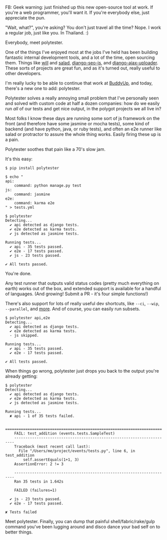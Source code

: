 FB: Geek warning: just finished up this new open-source tool at work. If you're a web programmer, you'll want it.  If you're everybody else, just appreciate the pun.

"Wait, what?", you're asking?  You don't just travel all the time?  Nope. I work a regular job, just like you. In Thailand. :)

Everybody, meet polytester.



One of the things I've enjoyed most at the jobs I've held has been building fantastic internal development tools, and a lot of the time, open sourcing them.  Things like [will]() and [salad](), [django-seo-js](), and [django-ajax-uploader]().  These sorts of projects are great fun, and as it's turned out, really useful to other developers.

I'm really lucky to be able to continue that work at [BuddyUp](http://www.buddyup.org), and today, there's a new one to add: polytester.

Polytester solves a really annoying small problem that I've personally seen and solved with custom code at half a dozen companies: how do we easily run *all* of our tests and get nice output, in the polygot projects we all live in?

Most folks I know these days are running some sort of js framework on the front (and therefore have some jasmine or mocha tests), some kind of backend (and have python, java, or ruby tests), and often an e2e runner like salad or protractor to assure the whole thing works.  Easily firing these up is a pain.  

Polytester soothes that pain like a 70's slow jam.

It's this easy:

```
$ pip install polytester

$ echo "
api:
    command: python manage.py test
js:
    command: jasmine
e2e:
    command: karma e2e
" > tests.yml

$ polytester
Detecting...
  ✔ api detected as django tests.
  ✔ e2e detected as karma tests.
  ✔ js detected as jasmine tests.

Running tests...
  ✔ api - 35 tests passed.
  ✔ e2e - 17 tests passed.
  ✔ js - 23 tests passed.

✔ All tests passed.
```

You're done.

Any test runner that outputs valid status codes (pretty much everything on earth) works out of the box, and extended support is available for a handful of languages. (And growing! Submit a PR - it's four simple functions!)

There's also support for lots of really useful dev shortcuts, like `--ci`, `--wip`, `--parallel`, and [more]().  And of course, you can easily run subsets.

```
$ polytester api,e2e
Detecting...
  ✔ api detected as django tests.
  ✔ e2e detected as karma tests.
  - js skipped.

Running tests...
  ✔ api - 35 tests passed.
  ✔ e2e - 17 tests passed.

✔ All tests passed.
```

When things go wrong, polytester just drops you back to the output you're already getting:

```
$ polytester
Detecting...
  ✔ api detected as django tests.
  ✔ e2e detected as karma tests.
  ✔ js detected as jasmine tests.

Running tests...
  ✘ api - 1 of 35 tests failed.

    ======================================================================
    FAIL: test_addition (events.tests.SampleTest)
    ----------------------------------------------------------------------
    Traceback (most recent call last):
      File "/Users/me/project/events/tests.py", line 6, in test_addition
        self.assertEquals(1+1, 3)
    AssertionError: 2 != 3

    ----------------------------------------------------------------------
    Ran 35 tests in 1.642s

    FAILED (failures=1)

  ✔ js - 23 tests passed.
  ✔ e2e - 17 tests passed.

✘ Tests failed
```

Meet polytester.  Finally, you can dump that painful shell/fabric/rake/gulp command you've been lugging around and disco dance your bad self on to better things.